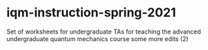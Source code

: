 # iqm-instruction-spring-2021

Set of worksheets for undergraduate TAs for teaching the advanced undergraduate quantum mechanics course
 some more edits (2)